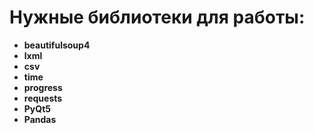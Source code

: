 # Нужные библиотеки для работы:

* **beautifulsoup4** 
* **lxml**
*  **csv**
* **time**
* **progress**
* **requests**
* **PyQt5**
* **Pandas** 
 
